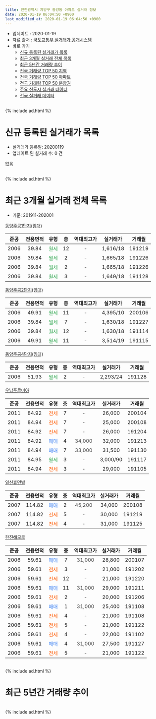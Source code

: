 ```yaml
---
title: 인천광역시 계양구 동양동 아파트 실거래 정보
date: 2020-01-19 06:04:50 +0900
last_modified_at: 2020-01-19 06:04:50 +0900
---
```


* 업데이트 : 2020-01-19
* 자료 출처 : [국토교통부 실거래가 공개시스템](http://rt.molit.go.kr)
* 바로 가기
    * [신규 등록된 실거래가 목록](#신규-등록된-실거래가-목록)
    * [최근 3개월 실거래 전체 목록](#최근-3개월-실거래-전체-목록)
    * [최근 5년간 거래량 추이](#최근-5년간-거래량-추이)
    * [전국 거래량 TOP 50 지역](https://apt-info.github.io/apt-trade-info/최근-3개월-전국에서-가장-거래가-많이-발생한-지역)
    * [전국 거래량 TOP 50 아파트](https://apt-info.github.io/apt-trade-info/최근-3개월-전국에서-가장-거래가-많이-발생한-아파트)
    * [전국 거래량 TOP 50 분양권](https://apt-info.github.io/apt-trade-info/최근-3개월-전국에서-가장-거래가-많이-발생한-분양권)
    * [주요 신도시 실거래 데이터](https://apt-info.github.io/apt-trade-info/주요-신도시)
    * [전국 실거래 데이터](https://apt-info.github.io/apt-trade-info/전국)
<br>
{% include ad.html %}
<br>

# 신규 등록된 실거래가 목록
* 실거래가 등록일: 20200119
* 업데이트 된 실거래 수: 0 건

없음

<br>
{% include ad.html %}
<br>

# 최근 3개월 실거래 전체 목록
* 기준: 201911-202001


[동양주공1단지(임대)](https://search.naver.com/search.naver?query=%EC%9D%B8%EC%B2%9C%EA%B4%91%EC%97%AD%EC%8B%9C+%EA%B3%84%EC%96%91%EA%B5%AC+%EB%8F%99%EC%96%91%EB%8F%99+%EB%8F%99%EC%96%91%EC%A3%BC%EA%B3%B51%EB%8B%A8%EC%A7%80%28%EC%9E%84%EB%8C%80%29)

|준공|전용면적|유형|층|역대최고가|실거래가|거래월|
|:---:|:---:|:---:|:---:|:---:|:---:|:---:|
|2006|39.84|<span style="color:#34a853">월세</span>|12|<span style="color:#444444">-</span>|1,616/18|191219|
|2006|39.84|<span style="color:#34a853">월세</span>|2|<span style="color:#444444">-</span>|1,665/18|191226|
|2006|39.84|<span style="color:#34a853">월세</span>|2|<span style="color:#444444">-</span>|1,665/18|191226|
|2006|39.84|<span style="color:#34a853">월세</span>|3|<span style="color:#444444">-</span>|1,649/18|191128|

[동양주공2단지(임대)](https://search.naver.com/search.naver?query=%EC%9D%B8%EC%B2%9C%EA%B4%91%EC%97%AD%EC%8B%9C+%EA%B3%84%EC%96%91%EA%B5%AC+%EB%8F%99%EC%96%91%EB%8F%99+%EB%8F%99%EC%96%91%EC%A3%BC%EA%B3%B52%EB%8B%A8%EC%A7%80%28%EC%9E%84%EB%8C%80%29)

|준공|전용면적|유형|층|역대최고가|실거래가|거래월|
|:---:|:---:|:---:|:---:|:---:|:---:|:---:|
|2006|49.91|<span style="color:#34a853">월세</span>|11|<span style="color:#444444">-</span>|4,395/10|200106|
|2006|39.84|<span style="color:#34a853">월세</span>|7|<span style="color:#444444">-</span>|1,630/18|191227|
|2006|39.84|<span style="color:#34a853">월세</span>|12|<span style="color:#444444">-</span>|1,630/18|191114|
|2006|49.91|<span style="color:#34a853">월세</span>|11|<span style="color:#444444">-</span>|3,514/19|191115|

[동양주공4단지(임대)](https://search.naver.com/search.naver?query=%EC%9D%B8%EC%B2%9C%EA%B4%91%EC%97%AD%EC%8B%9C+%EA%B3%84%EC%96%91%EA%B5%AC+%EB%8F%99%EC%96%91%EB%8F%99+%EB%8F%99%EC%96%91%EC%A3%BC%EA%B3%B54%EB%8B%A8%EC%A7%80%28%EC%9E%84%EB%8C%80%29)

|준공|전용면적|유형|층|역대최고가|실거래가|거래월|
|:---:|:---:|:---:|:---:|:---:|:---:|:---:|
|2006|51.93|<span style="color:#34a853">월세</span>|2|<span style="color:#444444">-</span>|2,293/24|191128|

[우남푸르미아](https://search.naver.com/search.naver?query=%EC%9D%B8%EC%B2%9C%EA%B4%91%EC%97%AD%EC%8B%9C+%EA%B3%84%EC%96%91%EA%B5%AC+%EB%8F%99%EC%96%91%EB%8F%99+%EC%9A%B0%EB%82%A8%ED%91%B8%EB%A5%B4%EB%AF%B8%EC%95%84)

|준공|전용면적|유형|층|역대최고가|실거래가|거래월|
|:---:|:---:|:---:|:---:|:---:|:---:|:---:|
|2011|84.92|<span style="color:#ff5a00">전세</span>|7|<span style="color:#444444">-</span>|26,000|200104|
|2011|84.94|<span style="color:#ff5a00">전세</span>|7|<span style="color:#444444">-</span>|25,000|200108|
|2011|84.92|<span style="color:#ff5a00">전세</span>|7|<span style="color:#444444">-</span>|26,000|191204|
|2011|84.92|<span style="color:#4285f3">매매</span>|4|<span style="color:#444444">34,000</span>|32,000|191213|
|2011|84.94|<span style="color:#4285f3">매매</span>|7|<span style="color:#444444">33,000</span>|31,500|191130|
|2011|84.95|<span style="color:#34a853">월세</span>|3|<span style="color:#444444">-</span>|3,000/90|191117|
|2011|84.94|<span style="color:#ff5a00">전세</span>|3|<span style="color:#444444">-</span>|29,000|191105|

[일신휴먼빌](https://search.naver.com/search.naver?query=%EC%9D%B8%EC%B2%9C%EA%B4%91%EC%97%AD%EC%8B%9C+%EA%B3%84%EC%96%91%EA%B5%AC+%EB%8F%99%EC%96%91%EB%8F%99+%EC%9D%BC%EC%8B%A0%ED%9C%B4%EB%A8%BC%EB%B9%8C)

|준공|전용면적|유형|층|역대최고가|실거래가|거래월|
|:---:|:---:|:---:|:---:|:---:|:---:|:---:|
|2007|114.82|<span style="color:#4285f3">매매</span>|2|<span style="color:#444444">45,200</span>|34,000|200108|
|2007|114.82|<span style="color:#ff5a00">전세</span>|5|<span style="color:#444444">-</span>|30,000|191219|
|2007|114.82|<span style="color:#ff5a00">전세</span>|4|<span style="color:#444444">-</span>|31,000|191125|

[한진해모로](https://search.naver.com/search.naver?query=%EC%9D%B8%EC%B2%9C%EA%B4%91%EC%97%AD%EC%8B%9C+%EA%B3%84%EC%96%91%EA%B5%AC+%EB%8F%99%EC%96%91%EB%8F%99+%ED%95%9C%EC%A7%84%ED%95%B4%EB%AA%A8%EB%A1%9C)

|준공|전용면적|유형|층|역대최고가|실거래가|거래월|
|:---:|:---:|:---:|:---:|:---:|:---:|:---:|
|2006|59.61|<span style="color:#4285f3">매매</span>|7|<span style="color:#444444">31,000</span>|28,800|200107|
|2006|59.61|<span style="color:#ff5a00">전세</span>|3|<span style="color:#444444">-</span>|21,000|191202|
|2006|59.61|<span style="color:#ff5a00">전세</span>|12|<span style="color:#444444">-</span>|21,000|191220|
|2006|59.61|<span style="color:#4285f3">매매</span>|11|<span style="color:#444444">31,000</span>|29,000|191211|
|2006|59.61|<span style="color:#ff5a00">전세</span>|2|<span style="color:#444444">-</span>|20,000|191206|
|2006|59.61|<span style="color:#4285f3">매매</span>|1|<span style="color:#444444">31,000</span>|25,400|191108|
|2006|59.61|<span style="color:#ff5a00">전세</span>|4|<span style="color:#444444">-</span>|21,000|191108|
|2006|59.61|<span style="color:#ff5a00">전세</span>|5|<span style="color:#444444">-</span>|21,000|191122|
|2006|59.61|<span style="color:#ff5a00">전세</span>|4|<span style="color:#444444">-</span>|22,000|191102|
|2006|59.61|<span style="color:#4285f3">매매</span>|4|<span style="color:#444444">31,000</span>|27,500|191127|
|2006|59.61|<span style="color:#ff5a00">전세</span>|5|<span style="color:#444444">-</span>|21,000|191122|


<br>
{% include ad.html %}
<br>

# 최근 5년간 거래량 추이


<div style="width:100%;">
    <canvas id="deal_progress" height="200"></canvas>
</div>

<script>
new Chart(document.getElementById("deal_progress"), {
    type: 'line',
    data: {
        labels: ['201501','201502','201503','201504','201505','201506','201507','201508','201509','201510','201511','201512','201601','201602','201603','201604','201605','201606','201607','201608','201609','201610','201611','201612','201701','201702','201703','201704','201705','201706','201707','201708','201709','201710','201711','201712','201801','201802','201803','201804','201805','201806','201807','201808','201809','201810','201811','201812','201901','201902','201903','201904','201905','201906','201907','201908','201909','201910','201911','201912','202001'],
        datasets: [{
            label: '매매',
            pointRadius: 1,
            data: [8, 13, 18, 19, 10, 12, 14, 15, 9, 7, 7, 5, 2, 6, 16, 8, 10, 12, 6, 9, 11, 11, 11, 5, 2, 5, 2, 10, 10, 11, 8, 5, 6, 4, 4, 6, 6, 6, 7, 5, 3, 3, 5, 6, 6, 10, 9, 10, 3, 2, 2, 1, 3, 4, 11, 3, 5, 5, 3, 2, 2],
            borderColor: "rgba(255, 201, 14, 1)",
            backgroundColor: "rgba(255, 201, 14, 0.5)",
            fill: false,
            lineTension: 0
        },{
            label: '전월세',
            pointRadius: 1,
            data: [9, 8, 8, 5, 9, 3, 5, 11, 6, 7, 7, 9, 7, 4, 14, 10, 4, 10, 16, 9, 11, 9, 22, 4, 11, 12, 15, 18, 7, 4, 8, 14, 7, 11, 9, 1, 12, 8, 11, 10, 6, 10, 16, 8, 15, 16, 9, 11, 9, 15, 15, 11, 10, 8, 9, 15, 12, 9, 11, 9, 3],
            borderColor: "rgba(0, 141, 185, 1)",
            backgroundColor: "rgba(0, 141, 185, 0.5)",
            fill: false,
            lineTension: 0
        }
        ]
    },
    options: {
        responsive: true,
        title: {
            display: false
        },
        tooltips: {
            mode: 'index',
            intersect: false
        },
        hover: {
            mode: 'nearest',
            intersect: true
        },
        scales: {
            xAxes: [{
                display: true,
                scaleLabel: {
                    display: true,
                    labelString: '년/월'
                }
            }],
            yAxes: [{
                display: true,
                ticks: {
                    suggestedMin: 0,
                },
                scaleLabel: {
                    display: true,
                    labelString: '실거래 수'
                }
            }]
        }
    }
});

</script>


<br>
{% include ad.html %}
<br>

